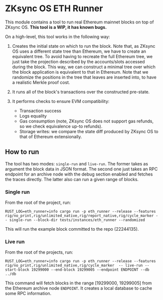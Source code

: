 # ZKsync OS ETH Runner

This module contains a tool to run real Ethereum mainnet blocks on top of ZKsync OS. **This tool is a WIP, it has known bugs.**

On a high-level, this tool works in the following way:

1. Creates the initial state on which to run the block. Note that, as ZKsync OS uses a different state tree than Ethereum, we have to create an equivalent tree. To avoid having to recreate the full Ethereum tree, we just take the projection described by the accounts/slots accessed during the block. This way, we can construct a minimal tree over which the block application is equivalent to that in Ethereum. Note that we randomize the positions in the tree that leaves are inserted into, to have a realistic Merkle proof cost.

2. It runs all of the block's transactions over the constructed pre-state.

3. It performs checks to ensure EVM compatibility:

    - Transaction success
    - Logs equality
    - Gas consumption (note, ZKsync OS does not support gas refunds, so we check equivalence up-to refunds).
    - Storage writes: we compare the state diff produced by ZKsync OS to that of Ethereum extensionally.

## How to run

The tool has two modes: `single-run` and `live-run`. The former takes as argument the block data in JSON format. The second one just takes an RPC endpoint for an archive node with the debug section enabled and fetches the traces directly. The latter also can run a given range of blocks.

### Single run

From the root of the project, run:

```raw
RUST_LOG=eth_runner=info cargo run -p eth_runner --release --features rig/no_print,rig/unlimited_native,rig/report_native,rig/cycle_marker -- single-run --block-dir tests/instances/eth_runner --randomized
```

This will run the example block committed to the repo (22244135).

### Live run

From the root of the projects, run:

```raw
RUST_LOG=eth_runner=info cargo run -p eth_runner --release --features rig/no_print,rig/unlimited_native,rig/cycle_marker  -- live-run --start-block 19299000 --end-block 19299005 --endpoint ENDPOINT --db ../db
```

This command will fetch blocks in the range [19299000, 19299005] from the Ethereum archive node `ENDPOINT`. It creates a local database to cache some RPC information.
